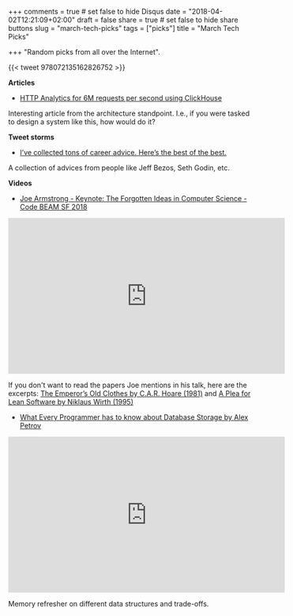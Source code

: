 +++
comments = true	# set false to hide Disqus
date = "2018-04-02T12:21:09+02:00"
draft = false
share = true	# set false to hide share buttons
slug = "march-tech-picks"
tags = ["picks"]
title = "March Tech Picks"

+++
"Random picks from all over the Internet".

<!--more-->

{{< tweet 978072135162826752 >}}

**Articles**

* [HTTP Analytics for 6M requests per second using ClickHouse](https://blog.cloudflare.com/http-analytics-for-6m-requests-per-second-using-clickhouse/)

Interesting article from the architecture standpoint. I.e., if you were tasked
to design a system like this, how would do it?

**Tweet storms**

* [I’ve collected tons of career advice. Here’s the best of the best.](https://twitter.com/david_perell/status/967400436914446336)

A collection of advices from people like Jeff Bezos, Seth Godin, etc.

**Videos**

* [Joe Armstrong - Keynote: The Forgotten Ideas in Computer Science - Code BEAM SF 2018](https://www.youtube.com/watch?v=-I_jE0l7sYQ)

<iframe width="560" height="315" src="https://www.youtube-nocookie.com/embed/-I_jE0l7sYQ?rel=0" frameborder="0" allow="autoplay; encrypted-media" allowfullscreen></iframe>

If you don't want to read the papers Joe mentions in his talk, here are the
excerpts: [The Emperor’s Old Clothes by C.A.R. Hoare
(1981)](http://homeonrails.com/2018/03/4-quotes-from-the-emperors-old-clothes-by-c-a-r-hoare-1981/)
and [A Plea for Lean Software by Niklaus Wirth
(1995)](http://homeonrails.com/2018/03/a-plea-for-lean-software-niklaus-wirth-1995/)

* [What Every Programmer has to know about Database Storage by Alex Petrov](https://www.youtube.com/watch?v=e1wbQPbFZdk)

<iframe width="560" height="315" src="https://www.youtube-nocookie.com/embed/e1wbQPbFZdk?rel=0" frameborder="0" allow="autoplay; encrypted-media" allowfullscreen></iframe>

Memory refresher on different data structures and trade-offs.
